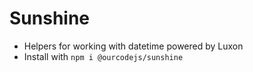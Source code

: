 # Sunshine
- Helpers for working with datetime powered by Luxon
- Install with `npm i @ourcodejs/sunshine`